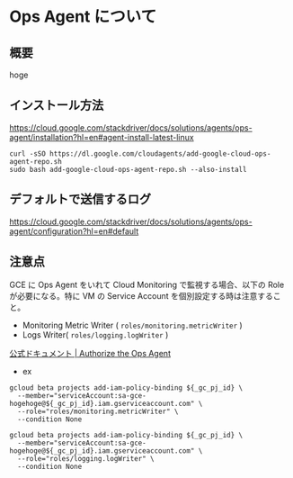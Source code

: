 # Ops Agent について

## 概要


hoge

## インストール方法

https://cloud.google.com/stackdriver/docs/solutions/agents/ops-agent/installation?hl=en#agent-install-latest-linux

```
curl -sSO https://dl.google.com/cloudagents/add-google-cloud-ops-agent-repo.sh
sudo bash add-google-cloud-ops-agent-repo.sh --also-install
```

## デフォルトで送信するログ

https://cloud.google.com/stackdriver/docs/solutions/agents/ops-agent/configuration?hl=en#default

## 注意点

GCE に Ops Agent をいれて Cloud Monitoring で監視する場合、以下の Role が必要になる。特に VM の Service Account を個別設定する時は注意すること。

+ Monitoring Metric Writer ( `roles/monitoring.metricWriter` )
+ Logs Writer( `roles/logging.logWriter` )

[公式ドキュメント | Authorize the Ops Agent](https://cloud.google.com/monitoring/agent/ops-agent/authorization#create-service-account)

- ex

```
gcloud beta projects add-iam-policy-binding ${_gc_pj_id} \
  --member="serviceAccount:sa-gce-hogehoge@${_gc_pj_id}.iam.gserviceaccount.com" \
  --role="roles/monitoring.metricWriter" \
  --condition None
```
```
gcloud beta projects add-iam-policy-binding ${_gc_pj_id} \
  --member="serviceAccount:sa-gce-hogehoge@${_gc_pj_id}.iam.gserviceaccount.com" \
  --role="roles/logging.logWriter" \
  --condition None
```
